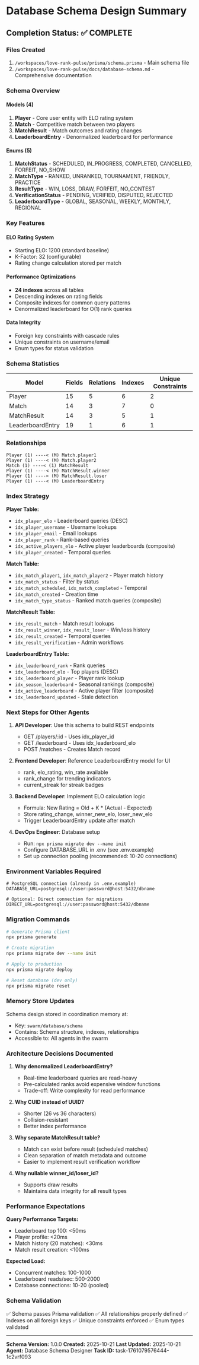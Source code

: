 # Database Schema Design Summary

## Completion Status: ✅ COMPLETE

### Files Created
1. `/workspaces/love-rank-pulse/prisma/schema.prisma` - Main schema file
2. `/workspaces/love-rank-pulse/docs/database-schema.md` - Comprehensive documentation

### Schema Overview

#### Models (4)
1. **Player** - Core user entity with ELO rating system
2. **Match** - Competitive match between two players
3. **MatchResult** - Match outcomes and rating changes
4. **LeaderboardEntry** - Denormalized leaderboard for performance

#### Enums (5)
1. **MatchStatus** - SCHEDULED, IN_PROGRESS, COMPLETED, CANCELLED, FORFEIT, NO_SHOW
2. **MatchType** - RANKED, UNRANKED, TOURNAMENT, FRIENDLY, PRACTICE
3. **ResultType** - WIN, LOSS, DRAW, FORFEIT, NO_CONTEST
4. **VerificationStatus** - PENDING, VERIFIED, DISPUTED, REJECTED
5. **LeaderboardType** - GLOBAL, SEASONAL, WEEKLY, MONTHLY, REGIONAL

### Key Features

#### ELO Rating System
- Starting ELO: 1200 (standard baseline)
- K-Factor: 32 (configurable)
- Rating change calculation stored per match

#### Performance Optimizations
- **24 indexes** across all tables
- Descending indexes on rating fields
- Composite indexes for common query patterns
- Denormalized leaderboard for O(1) rank queries

#### Data Integrity
- Foreign key constraints with cascade rules
- Unique constraints on username/email
- Enum types for status validation

### Schema Statistics

| Model | Fields | Relations | Indexes | Unique Constraints |
|-------|--------|-----------|---------|-------------------|
| Player | 15 | 5 | 6 | 2 |
| Match | 14 | 3 | 7 | 0 |
| MatchResult | 14 | 3 | 5 | 1 |
| LeaderboardEntry | 19 | 1 | 6 | 1 |

### Relationships

```
Player (1) ----< (M) Match.player1
Player (1) ----< (M) Match.player2
Match (1) ----< (1) MatchResult
Player (1) ----< (M) MatchResult.winner
Player (1) ----< (M) MatchResult.loser
Player (1) ----< (M) LeaderboardEntry
```

### Index Strategy

**Player Table:**
- `idx_player_elo` - Leaderboard queries (DESC)
- `idx_player_username` - Username lookups
- `idx_player_email` - Email lookups
- `idx_player_rank` - Rank-based queries
- `idx_active_players_elo` - Active player leaderboards (composite)
- `idx_player_created` - Temporal queries

**Match Table:**
- `idx_match_player1`, `idx_match_player2` - Player match history
- `idx_match_status` - Filter by status
- `idx_match_scheduled`, `idx_match_completed` - Temporal
- `idx_match_created` - Creation time
- `idx_match_type_status` - Ranked match queries (composite)

**MatchResult Table:**
- `idx_result_match` - Match result lookups
- `idx_result_winner`, `idx_result_loser` - Win/loss history
- `idx_result_created` - Temporal queries
- `idx_result_verification` - Admin workflows

**LeaderboardEntry Table:**
- `idx_leaderboard_rank` - Rank queries
- `idx_leaderboard_elo` - Top players (DESC)
- `idx_leaderboard_player` - Player rank lookup
- `idx_season_leaderboard` - Seasonal rankings (composite)
- `idx_active_leaderboard` - Active player filter (composite)
- `idx_leaderboard_updated` - Stale detection

### Next Steps for Other Agents

1. **API Developer**: Use this schema to build REST endpoints
   - GET /players/:id - Uses idx_player_id
   - GET /leaderboard - Uses idx_leaderboard_elo
   - POST /matches - Creates Match record

2. **Frontend Developer**: Reference LeaderboardEntry model for UI
   - rank, elo_rating, win_rate available
   - rank_change for trending indicators
   - current_streak for streak badges

3. **Backend Developer**: Implement ELO calculation logic
   - Formula: New Rating = Old + K * (Actual - Expected)
   - Store rating_change, winner_new_elo, loser_new_elo
   - Trigger LeaderboardEntry update after match

4. **DevOps Engineer**: Database setup
   - Run: `npx prisma migrate dev --name init`
   - Configure DATABASE_URL in .env (see .env.example)
   - Set up connection pooling (recommended: 10-20 connections)

### Environment Variables Required

```env
# PostgreSQL connection (already in .env.example)
DATABASE_URL=postgresql://user:password@host:5432/dbname

# Optional: Direct connection for migrations
DIRECT_URL=postgresql://user:password@host:5432/dbname
```

### Migration Commands

```bash
# Generate Prisma client
npx prisma generate

# Create migration
npx prisma migrate dev --name init

# Apply to production
npx prisma migrate deploy

# Reset database (dev only)
npx prisma migrate reset
```

### Memory Store Updates

Schema design stored in coordination memory at:
- Key: `swarm/database/schema`
- Contains: Schema structure, indexes, relationships
- Accessible to: All agents in the swarm

### Architecture Decisions Documented

1. **Why denormalized LeaderboardEntry?**
   - Real-time leaderboard queries are read-heavy
   - Pre-calculated ranks avoid expensive window functions
   - Trade-off: Write complexity for read performance

2. **Why CUID instead of UUID?**
   - Shorter (26 vs 36 characters)
   - Collision-resistant
   - Better index performance

3. **Why separate MatchResult table?**
   - Match can exist before result (scheduled matches)
   - Clean separation of match metadata and outcome
   - Easier to implement result verification workflow

4. **Why nullable winner_id/loser_id?**
   - Supports draw results
   - Maintains data integrity for all result types

### Performance Expectations

**Query Performance Targets:**
- Leaderboard top 100: <50ms
- Player profile: <20ms
- Match history (20 matches): <30ms
- Match result creation: <100ms

**Expected Load:**
- Concurrent matches: 100-1000
- Leaderboard reads/sec: 500-2000
- Database connections: 10-20 (pooled)

### Schema Validation

✅ Schema passes Prisma validation
✅ All relationships properly defined
✅ Indexes on all foreign keys
✅ Unique constraints enforced
✅ Enum types validated

---

**Schema Version:** 1.0.0
**Created:** 2025-10-21
**Last Updated:** 2025-10-21
**Agent:** Database Schema Designer
**Task ID:** task-1761079576444-1c2vrf093
